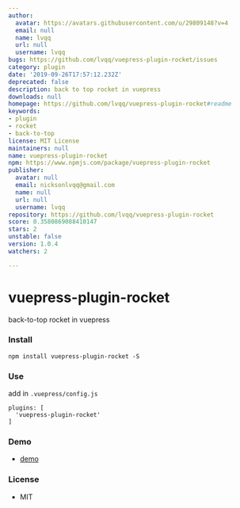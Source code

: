 ```yaml
---
author:
  avatar: https://avatars.githubusercontent.com/u/29809148?v=4
  email: null
  name: lvqq
  url: null
  username: lvqq
bugs: https://github.com/lvqq/vuepress-plugin-rocket/issues
category: plugin
date: '2019-09-26T17:57:12.232Z'
deprecated: false
description: back to top rocket in vuepress
downloads: null
homepage: https://github.com/lvqq/vuepress-plugin-rocket#readme
keywords:
- plugin
- rocket
- back-to-top
license: MIT License
maintainers: null
name: vuepress-plugin-rocket
npm: https://www.npmjs.com/package/vuepress-plugin-rocket
publisher:
  avatar: null
  email: nicksonlvqq@gmail.com
  name: null
  url: null
  username: lvqq
repository: https://github.com/lvqq/vuepress-plugin-rocket
score: 0.3580869088410147
stars: 2
unstable: false
version: 1.0.4
watchers: 2

---
```


# vuepress-plugin-rocket
back-to-top rocket in vuepress
### Install
```
npm install vuepress-plugin-rocket -S
```

### Use
add in `.vuepress/config.js`
```
plugins: [
  'vuepress-plugin-rocket'
]
```

### Demo
- [demo](https://www.nicksonlvqq.cn)

### License
- MIT